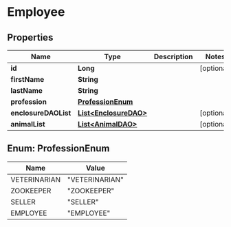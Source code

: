 # Employee

## Properties
Name | Type | Description | Notes
------------ | ------------- | ------------- | -------------
**id** | **Long** |  |  [optional]
**firstName** | **String** |  | 
**lastName** | **String** |  | 
**profession** | [**ProfessionEnum**](#ProfessionEnum) |  | 
**enclosureDAOList** | [**List&lt;EnclosureDAO&gt;**](EnclosureDAO.md) |  |  [optional]
**animalList** | [**List&lt;AnimalDAO&gt;**](AnimalDAO.md) |  |  [optional]

<a name="ProfessionEnum"></a>
## Enum: ProfessionEnum
Name | Value
---- | -----
VETERINARIAN | &quot;VETERINARIAN&quot;
ZOOKEEPER | &quot;ZOOKEEPER&quot;
SELLER | &quot;SELLER&quot;
EMPLOYEE | &quot;EMPLOYEE&quot;
